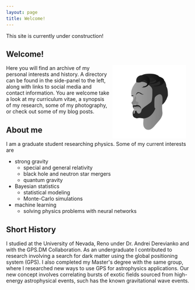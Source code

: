 ```yaml
---
layout: page
title: Welcome!
---
```


<p class="warning">This site is currently under construction!</p>

## Welcome!

<p><img src="/icons/my_face/01ConnerFaceBWTrans.png" style="padding:0 10px;width:40%;float: right"/></p>

Here you will find an archive of my personal interests and history. A directory can be found in the side-panel to the left, along with links to social media and contact information. You are welcome take a look at my curriculum vitae, a synopsis of my research, some of my photography, or check out some of my blog posts.


## About me

I am a graduate student researching physics. Some of my current interests are

* strong gravity
  * special and general relativity
  * black hole and neutron star mergers
  * quantum gravity
* Bayesian statistics
  * statistical modeling
  * Monte-Carlo simulations
* machine learning
  * solving physics problems with neural networks


## Short History

I studied at the University of Nevada, Reno under Dr. Andrei Derevianko and with the GPS.DM Collaboration. As an undergraduate I contributed to research involving a search for dark matter using the global positioning system (GPS). I also completed my Master's degree with the same group, where I researched new ways to use GPS for astrophysics applications. Our new concept involves correlating bursts of exotic fields sourced from high-energy astrophysical events, such has the known gravitational wave events.
